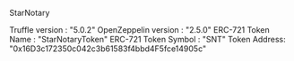 StarNotary

Truffle version : "5.0.2"
OpenZeppelin version : "2.5.0"
ERC-721 Token Name : "StarNotaryToken"
ERC-721 Token Symbol : "SNT"
Token Address: "0x16D3c172350c042c3b61583f4bbd4F5fce14905c"